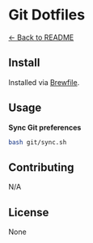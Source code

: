 # Git Dotfiles

[← Back to README](../README.md#usage)

## Install

Installed via [Brewfile](../brew/Brewfile).

## Usage

**Sync Git preferences**

```bash
bash git/sync.sh
```

## Contributing

N/A

## License

None
